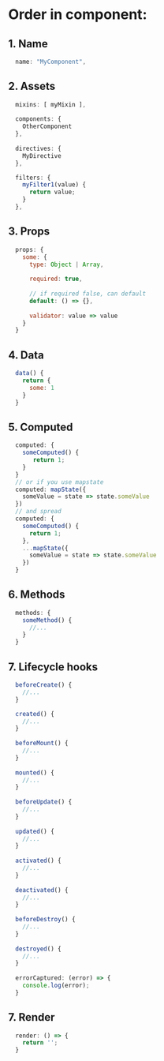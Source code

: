 # Order in component:

## 1. Name
```javascript
  name: "MyComponent",
```
## 2. Assets
```javascript
  mixins: [ myMixin ],
  
  components: {
    OtherComponent
  },
  
  directives: {
    MyDirective
  },

  filters: {
    myFilter1(value) {
      return value;
    }
  },
```

## 3. Props
```javascript
  props: {
    some: {
      type: Object | Array,
      
      required: true,
      
      // if required false, can default
      default: () => {},
 
      validator: value => value
    }
  }
```

## 4. Data
```javascript
  data() {
    return {
      some: 1
    }
  }
```

## 5. Computed
```javascript
  computed: {
    someComputed() {
       return 1;
    }
  }
  // or if you use mapstate
  computed: mapState({
    someValue = state => state.someValue
  })
  // and spread
  computed: {
    someComputed() {
      return 1;
    },
    ...mapState({
      someValue = state => state.someValue
    })
  }
```

## 6. Methods
```javascript
  methods: {
    someMethod() {
      //...
    }
  }
```

## 7. Lifecycle hooks
```javascript
  beforeCreate() {
    //...
  }

  created() {
    //...
  }
  
  beforeMount() {
    //...
  }
  
  mounted() {
    //...
  }
  
  beforeUpdate() {
    //...
  }
  
  updated() {
    //...
  }
  
  activated() {
    //...
  }
  
  deactivated() {
    //...
  }
  
  beforeDestroy() {
    //...
  }
  
  destroyed() {
    //...
  }
  
  errorCaptured: (error) => {
    console.log(error);
  }
```

## 7. Render
```javascript
  render: () => {
    return '';
  }
```

